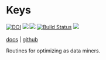 # Keys

[![DOI](https://zenodo.org/badge/DOI/10.5281/zenodo.4728990.svg)](https://doi.org/10.5281/zenodo.4728990)
![](https://img.shields.io/badge/language-lua,bash-orange)
![](https://img.shields.io/badge/purpose-ai%20,%20se-blueviolet)
[![Build Status](https://travis-ci.com/timm/keys.svg?branch=main)](https://travis-ci.com/timm/keys)
[![](https://img.shields.io/badge/license-mit-lightgrey)](http://github.com/timm/keys/blob/main/LICENSE.md)<br>   
[docs](http://menzies.us/keys/index.html) | [github](http://github.com/timm/keys/blob/main/README.md)



Routines for optimizing as data miners.
